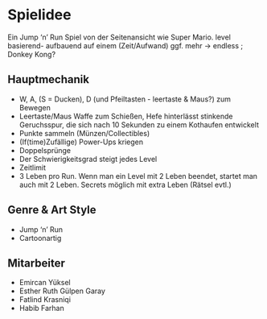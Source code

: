 # Spielidee
Ein Jump ‘n’ Run Spiel von der Seitenansicht wie Super Mario.
level basierend- aufbauend auf einem (Zeit/Aufwand)
ggf. mehr → endless ; Donkey Kong?

## Hauptmechanik
* W, A, (S = Ducken), D (und Pfeiltasten - leertaste & Maus?) zum Bewegen 
* Leertaste/Maus Waffe zum Schießen, Hefe hinterlässt stinkende Geruchsspur, die sich nach 10 Sekunden zu einem Kothaufen entwickelt
* Punkte sammeln (Münzen/Collectibles)
* (If(time)Zufällige) Power-Ups kriegen
* Doppelsprünge
* Der Schwierigkeitsgrad steigt jedes Level
* Zeitlimit
* 3 Leben pro Run. Wenn man ein Level mit 2 Leben beendet, startet man auch mit 2 Leben. Secrets möglich mit extra Leben (Rätsel evtl.)

## Genre & Art Style
* Jump ‘n’ Run
* Cartoonartig

## Mitarbeiter
* Emircan Yüksel
* Esther Ruth Gülpen Garay
* Fatlind Krasniqi
* Habib Farhan
